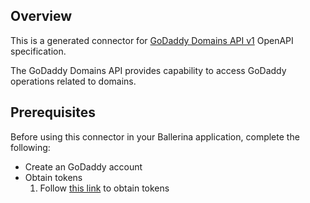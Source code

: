 ## Overview
This is a generated connector for [GoDaddy Domains API v1](https://developer.godaddy.com/doc/endpoint/domains) OpenAPI specification.

The GoDaddy Domains API provides capability to access GoDaddy operations related to domains.

## Prerequisites
Before using this connector in your Ballerina application, complete the following:

* Create an GoDaddy account
* Obtain tokens
    1. Follow [this link](https://developer.godaddy.com/getstarted) to obtain tokens
